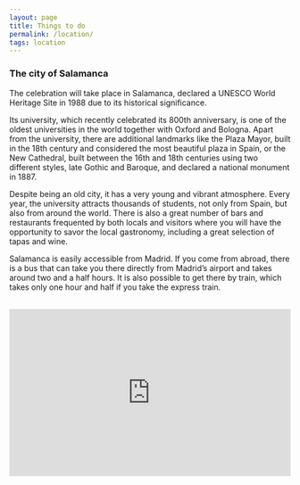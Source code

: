 ```yaml
---
layout: page
title: Things to do
permalink: /location/
tags: location
---
```


<h3>The city of Salamanca</h3>

The celebration will take place in Salamanca, declared a UNESCO World Heritage Site in 1988 due to its historical significance.

Its university, which recently celebrated its 800th anniversary, is one of the oldest universities in the world together with Oxford and Bologna. Apart from the university, there are additional landmarks like the Plaza Mayor, built in the 18th century and considered the most beautiful plaza in Spain, or the New Cathedral, built between the 16th and 18th centuries using two different styles, late Gothic and Baroque, and declared a national monument in 1887.

Despite being an old city, it has a very young and vibrant atmosphere. Every year, the university attracts thousands of students, not only from Spain, but also from around the world. There is also a great number of bars and restaurants frequented by both locals and visitors where you will have the opportunity to savor the local gastronomy, including a great selection of tapas and wine.

Salamanca is easily accessible from Madrid. If you come from abroad, there is a bus that can take you there directly from Madrid’s airport and takes around two and a half hours. It is also possible to get there by train, which takes only one hour and half if you take the express train.

<br/>

<div style="-webkit-filter: grayscale(100%);filter: grayscale(100%);">
  <iframe width="100%" height="300px" frameborder="0" scrolling="no" marginheight="0" marginwidth="0" src="https://maps.google.com/maps?f=q&amp;source=s_q&amp;hl=en&amp;geocode=&amp;q=Salamanca,+Spain&amp;aq=0&amp;oq=madursi&amp;ie=UTF8&amp;hq=&amp;hnear=Salamanca,+Spain&amp;t=m&amp;z=12&amp;output=embed"></iframe>
</div>

